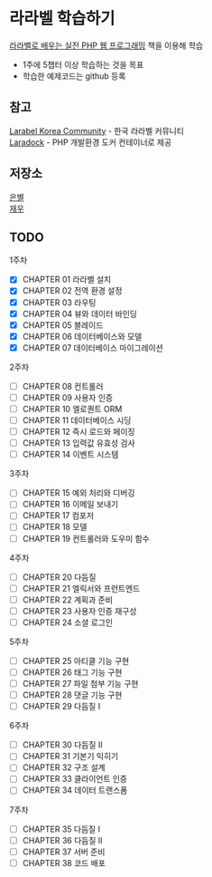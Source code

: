# 라라벨 학습하기

[라라벨로 배우는 실전 PHP 웹 프로그래밍](https://www.aladin.co.kr/shop/wproduct.aspx?ItemId=96495117) 책을 이용해 학습  

- 1주에 5챕터 이상 학습하는 것을 목표 
- 학습한 예제코드는 github 등록

## 참고
[Larabel Korea Community](https://laravel.kr/) - 한국 라라벨 커뮤니티   
[Laradock](https://laradock.io/) - PHP 개발환경 도커 컨테이너로 제공  

## 저장소
[은별](https://github.com/lebest/laravel-study)  
[재우](https://github.com/jwoosss/laravel-study)

## TODO
1주차
- [x] CHAPTER 01 라라벨 설치
- [x] CHAPTER 02 전역 환경 설정
- [x] CHAPTER 03 라우팅
- [x] CHAPTER 04 뷰와 데이터 바인딩
- [x] CHAPTER 05 블레이드
- [x] CHAPTER 06 데이터베이스와 모델
- [x] CHAPTER 07 데이터베이스 마이그레이션   

2주차 
- [ ] CHAPTER 08 컨트롤러 
- [ ] CHAPTER 09 사용자 인증 
- [ ] CHAPTER 10 엘로퀀트 ORM 
- [ ] CHAPTER 11 데이터베이스 시딩 
- [ ] CHAPTER 12 즉시 로드와 페이징 
- [ ] CHAPTER 13 입력값 유효성 검사 
- [ ] CHAPTER 14 이벤트 시스템 

3주차
- [ ] CHAPTER 15 예외 처리와 디버깅 
- [ ] CHAPTER 16 이메일 보내기 
- [ ] CHAPTER 17 컴포저 
- [ ] CHAPTER 18 모델 
- [ ] CHAPTER 19 컨트롤러와 도우미 함수 

4주차
- [ ] CHAPTER 20 다듬질 
- [ ] CHAPTER 21 엘릭서와 프런트엔드 
- [ ] CHAPTER 22 계획과 준비 
- [ ] CHAPTER 23 사용자 인증 재구성 
- [ ] CHAPTER 24 소셜 로그인 

5주차
- [ ] CHAPTER 25 아티클 기능 구현 
- [ ] CHAPTER 26 태그 기능 구현 
- [ ] CHAPTER 27 파일 첨부 기능 구현 
- [ ] CHAPTER 28 댓글 기능 구현 
- [ ] CHAPTER 29 다듬질 I 

6주차
- [ ] CHAPTER 30 다듬질 II 
- [ ] CHAPTER 31 기본기 익히기 
- [ ] CHAPTER 32 구조 설계 
- [ ] CHAPTER 33 클라이언트 인증 
- [ ] CHAPTER 34 데이터 트랜스폼 

7주차
- [ ] CHAPTER 35 다듬질 I 
- [ ] CHAPTER 36 다듬질 II 
- [ ] CHAPTER 37 서버 준비 
- [ ] CHAPTER 38 코드 배포 
